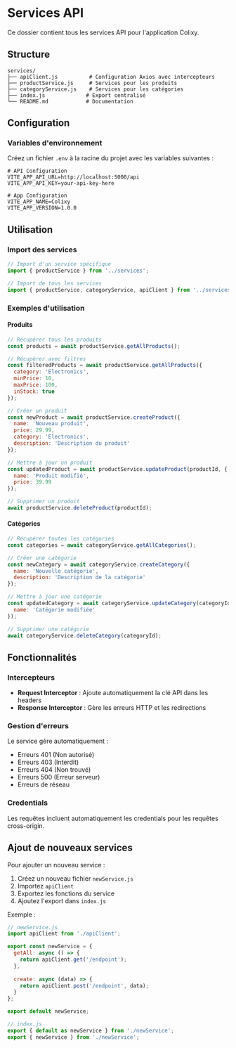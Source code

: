 # Services API

Ce dossier contient tous les services API pour l'application Colixy.

## Structure

```
services/
├── apiClient.js          # Configuration Axios avec intercepteurs
├── productService.js     # Services pour les produits
├── categoryService.js    # Services pour les catégories
├── index.js             # Export centralisé
└── README.md            # Documentation
```

## Configuration

### Variables d'environnement

Créez un fichier `.env` à la racine du projet avec les variables suivantes :

```env
# API Configuration
VITE_APP_API_URL=http://localhost:5000/api
VITE_APP_API_KEY=your-api-key-here

# App Configuration
VITE_APP_NAME=Colixy
VITE_APP_VERSION=1.0.0
```

## Utilisation

### Import des services

```javascript
// Import d'un service spécifique
import { productService } from '../services';

// Import de tous les services
import { productService, categoryService, apiClient } from '../services';
```

### Exemples d'utilisation

#### Produits

```javascript
// Récupérer tous les produits
const products = await productService.getAllProducts();

// Récupérer avec filtres
const filteredProducts = await productService.getAllProducts({
  category: 'Electronics',
  minPrice: 10,
  maxPrice: 100,
  inStock: true
});

// Créer un produit
const newProduct = await productService.createProduct({
  name: 'Nouveau produit',
  price: 29.99,
  category: 'Electronics',
  description: 'Description du produit'
});

// Mettre à jour un produit
const updatedProduct = await productService.updateProduct(productId, {
  name: 'Produit modifié',
  price: 39.99
});

// Supprimer un produit
await productService.deleteProduct(productId);
```

#### Catégories

```javascript
// Récupérer toutes les catégories
const categories = await categoryService.getAllCategories();

// Créer une catégorie
const newCategory = await categoryService.createCategory({
  name: 'Nouvelle catégorie',
  description: 'Description de la catégorie'
});

// Mettre à jour une catégorie
const updatedCategory = await categoryService.updateCategory(categoryId, {
  name: 'Catégorie modifiée'
});

// Supprimer une catégorie
await categoryService.deleteCategory(categoryId);
```

## Fonctionnalités

### Intercepteurs

- **Request Interceptor** : Ajoute automatiquement la clé API dans les headers
- **Response Interceptor** : Gère les erreurs HTTP et les redirections

### Gestion d'erreurs

Le service gère automatiquement :
- Erreurs 401 (Non autorisé)
- Erreurs 403 (Interdit)
- Erreurs 404 (Non trouvé)
- Erreurs 500 (Erreur serveur)
- Erreurs de réseau

### Credentials

Les requêtes incluent automatiquement les credentials pour les requêtes cross-origin.

## Ajout de nouveaux services

Pour ajouter un nouveau service :

1. Créez un nouveau fichier `newService.js`
2. Importez `apiClient`
3. Exportez les fonctions du service
4. Ajoutez l'export dans `index.js`

Exemple :

```javascript
// newService.js
import apiClient from './apiClient';

export const newService = {
  getAll: async () => {
    return apiClient.get('/endpoint');
  },
  
  create: async (data) => {
    return apiClient.post('/endpoint', data);
  }
};

export default newService;
```

```javascript
// index.js
export { default as newService } from './newService';
export { newService } from './newService';
``` 